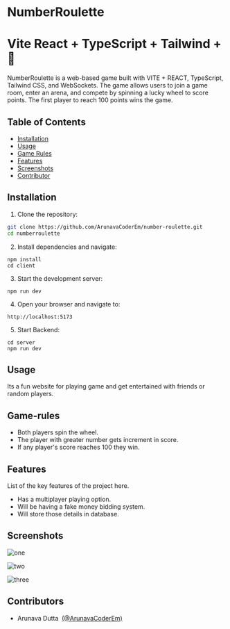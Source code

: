 # NumberRoulette
# Vite React + TypeScript + Tailwind + 💙

NumberRoulette is a web-based game built with VITE + REACT, TypeScript, Tailwind CSS, and WebSockets. The game allows users to join a game room, enter an arena, and compete by spinning a lucky wheel to score points. The first player to reach 100 points wins the game.

## Table of Contents

- [Installation](#installation)
- [Usage](#usage)
- [Game Rules](#game-rules)
- [Features](#features)
- [Screenshots](#screenshots)
- [Contributor](#Contributor)

## Installation

1. Clone the repository:

```sh
git clone https://github.com/ArunavaCoderEm/number-roulette.git
cd numberroulette
```

2. Install dependencies and navigate:
```
npm install
cd client
```

3. Start the development server:

```
npm run dev
```

4. Open your browser and navigate to:
```
http://localhost:5173
```

5. Start Backend:
```
cd server
npm run dev
```

## Usage

Its a fun website for playing game and get entertained with friends or random players.

## Game-rules

- Both players spin the wheel.
- The player with greater number gets increment in score.
- If any player's score reaches 100 they win.

## Features

List of the key features of the project here.

- Has a multiplayer playing option.
- Will be having a fake money bidding system.
- Will store those details in database.


## Screenshots

![one](https://github.com/ArunavaCoderEm/Number-Roulette/assets/121813676/5f60edd1-95c4-432d-8fbe-85be058c1281)

![two](https://github.com/ArunavaCoderEm/Number-Roulette/assets/121813676/471b99d7-7230-47a4-a013-9a39f6f28b57)

![three](https://github.com/ArunavaCoderEm/Number-Roulette/assets/121813676/28d715e9-e1d2-4d8b-aeb2-9c09bcb21fe4)


## Contributors

- Arunava Dutta &nbsp;[(@ArunavaCoderEm)](https://github.com/ArunavaCoderEm)
